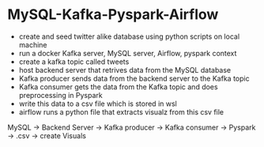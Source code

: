 # MySQL-Kafka-Pyspark-Airflow

- create and seed twitter alike database using python scripts on local machine
- run a docker Kafka server, MySQL server, Airflow, pyspark context
- create a kafka topic called tweets
- host backend server that retrives data from the MySQL database
- Kafka producer sends data from the backend server to the Kafka topic
- Kafka consumer gets the data from the Kafka topic and does preprocessing in Pyspark
- write this data to a csv file which is stored in wsl
- airflow runs a python file that extracts visualz from this csv file

MySQL -> Backend Server -> Kafka producer -> Kafka consumer -> Pyspark -> .csv -> create Visuals
